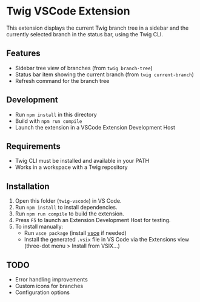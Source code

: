 # Twig VSCode Extension

This extension displays the current Twig branch tree in a sidebar and the currently selected branch in the status bar, using the Twig CLI.

## Features
- Sidebar tree view of branches (from `twig branch-tree`)
- Status bar item showing the current branch (from `twig current-branch`)
- Refresh command for the branch tree

## Development
- Run `npm install` in this directory
- Build with `npm run compile`
- Launch the extension in a VSCode Extension Development Host

## Requirements
- Twig CLI must be installed and available in your PATH
- Works in a workspace with a Twig repository

## Installation

1. Open this folder (`twig-vscode`) in VS Code.
2. Run `npm install` to install dependencies.
3. Run `npm run compile` to build the extension.
4. Press `F5` to launch an Extension Development Host for testing.
5. To install manually:
	- Run `vsce package` (install [vsce](https://code.visualstudio.com/api/working-with-extensions/publishing-extension) if needed)
	- Install the generated `.vsix` file in VS Code via the Extensions view (three-dot menu > Install from VSIX...)

## TODO
- Error handling improvements
- Custom icons for branches
- Configuration options
